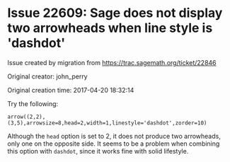 # Issue 22609: Sage does not display two arrowheads when line style is 'dashdot'

Issue created by migration from https://trac.sagemath.org/ticket/22846

Original creator: john_perry

Original creation time: 2017-04-20 18:32:14

Try the following:

```
arrow((2,2),(3,5),arrowsize=8,head=2,width=1,linestyle='dashdot',zorder=10)
```

Although the `head` option is set to 2, it does not produce two arrowheads, only one on the opposite side. It seems to be a problem when combining this option with `dashdot`, since it works fine with solid lifestyle.
